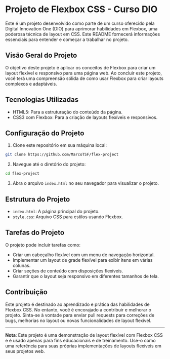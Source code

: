 # Projeto de Flexbox CSS - Curso DIO

Este é um projeto desenvolvido como parte de um curso oferecido pela Digital Innovation One (DIO) para aprimorar habilidades em Flexbox, uma poderosa técnica de layout em CSS. Este README fornecerá informações essenciais para entender e começar a trabalhar no projeto.

## Visão Geral do Projeto

O objetivo deste projeto é aplicar os conceitos de Flexbox para criar um layout flexível e responsivo para uma página web. Ao concluir este projeto, você terá uma compreensão sólida de como usar Flexbox para criar layouts complexos e adaptáveis.

## Tecnologias Utilizadas

- HTML5: Para a estruturação do conteúdo da página.
- CSS3 com Flexbox: Para a criação de layouts flexíveis e responsivos.

## Configuração do Projeto

1. Clone este repositório em sua máquina local:

```bash
git clone https://github.com/MarcoTSF/flex-project
```

2. Navegue até o diretório do projeto:

```bash
cd flex-project
```

3. Abra o arquivo `index.html` no seu navegador para visualizar o projeto.

## Estrutura do Projeto

- `index.html`: A página principal do projeto.
- `style.css`: Arquivo CSS para estilos usando Flexbox.

## Tarefas do Projeto

O projeto pode incluir tarefas como:

- Criar um cabeçalho flexível com um menu de navegação horizontal.
- Implementar um layout de grade flexível para exibir itens em várias colunas.
- Criar seções de conteúdo com disposições flexíveis.
- Garantir que o layout seja responsivo em diferentes tamanhos de tela.

## Contribuição

Este projeto é destinado ao aprendizado e prática das habilidades de Flexbox CSS. No entanto, você é encorajado a contribuir e melhorar o projeto. Sinta-se à vontade para enviar pull requests para correções de bugs, melhorias no layout ou novas funcionalidades de layout flexível.

---

**Nota**: Este projeto é uma demonstração de layout flexível com Flexbox CSS e é usado apenas para fins educacionais e de treinamento. Use-o como uma referência para suas próprias implementações de layouts flexíveis em seus projetos web.
